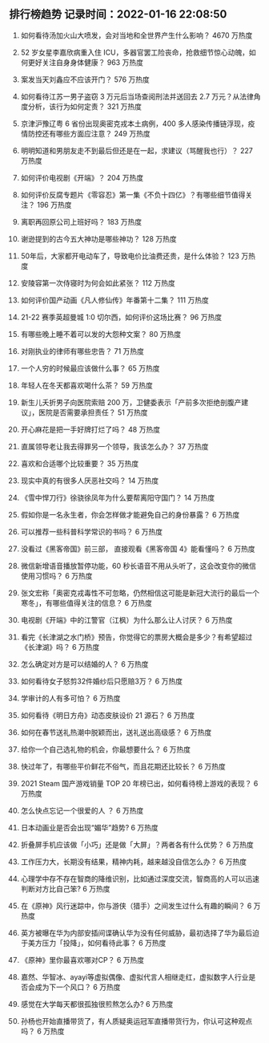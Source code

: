 
## 排行榜趋势 记录时间：2022-01-16 22:08:50
  
  1. 如何看待汤加火山大喷发，会对当地和全世界产生什么影响？ 4670 万热度
    
  2. 52 岁女星李嘉欣病重入住 ICU，多器官罢工险丧命，抢救细节惊心动魄，如何更好关注自身身体健康？ 963 万热度
    
  3. 案发当天刘鑫应不应该开门？ 576 万热度
    
  4. 如何看待江苏一男子盗窃 3 万元后当场查阅刑法并送回去 2.7 万元？从法律角度分析，该行为如何定责？ 321 万热度
    
  5. 京津沪豫辽粤 6 省份出现奥密克戎本土病例，400 多人感染传播链浮现，疫情防控还有哪些方面应注意？ 249 万热度
    
  6. 明明知道和男朋友走不到最后但还是在一起，求建议（骂醒我也行）？ 227 万热度
    
  7. 如何评价电视剧《开端》？ 204 万热度
    
  8. 如何评价反腐专题片《零容忍》第一集《不负十四亿》？有哪些细节值得关注？ 196 万热度
    
  9. 离职再回原公司上班好吗？ 183 万热度
    
  10. 谢逊提到的古今五大神功是哪些神功？ 128 万热度
    
  11. 50年后，大家都开电动车了，导致电价比油费还贵，是什么体验？ 123 万热度
    
  12. 安陵容第一次侍寝时为何会如此紧张？ 112 万热度
    
  13. 如何评价国产动画《凡人修仙传》年番第十二集？ 111 万热度
    
  14. 21-22 赛季英超曼城 1:0 切尔西，如何评价这场比赛？ 96 万热度
    
  15. 有哪些晚上睡不着可以发的大怨种文案？ 80 万热度
    
  16. 对刚执业的律师有哪些忠告？ 71 万热度
    
  17. 一个人穷的时候最应该做什么事？ 65 万热度
    
  18. 年轻人在冬天都喜欢喝什么茶？ 59 万热度
    
  19. 新生儿夭折男子向医院索赔 200 万，卫健委表示「产前多次拒绝剖腹产建议」，医院是否需要承担责任？ 51 万热度
    
  20. 开心麻花是把一手好牌打烂了吗？ 48 万热度
    
  21. 直属领导老让我去得罪另一个领导，我该怎么办？ 37 万热度
    
  22. 喜欢和合适哪个比较重要？ 35 万热度
    
  23. 现实中真的有很多人厌恶社交吗？ 14 万热度
    
  24. 《雪中悍刀行》徐骁徐凤年为什么要帮离阳守国门？ 14 万热度
    
  25. 假如你是一名永生者，你会怎样做才能避免自己的身份暴露？ 6 万热度
    
  26. 可以推荐一些科普科学常识的书吗？ 6 万热度
    
  27. 没看过《黑客帝国》前三部， 直接观看《黑客帝国 4》能看懂吗？ 6 万热度
    
  28. 微信新增语音播放暂停功能，60 秒长语音不用从头听了，这会改变你的微信使用习惯吗？ 6 万热度
    
  29. 张文宏称「奥密克戎毒性不可忽略，仍然相信这可能是新冠大流行的最后一个寒冬」，有哪些值得关注的信息？ 6 万热度
    
  30. 电视剧《开端》中的江警官（江枫）为什么那么让人讨厌？ 6 万热度
    
  31. 看完《长津湖之水门桥》预告，你觉得它的票房大概会是多少？有希望超过《长津湖》吗？ 6 万热度
    
  32. 怎么确定对方是可以结婚的人？ 6 万热度
    
  33. 如何看待女子怒剪32件婚纱后只愿赔3万？ 6 万热度
    
  34. 学审计的人有多可怕？ 6 万热度
    
  35. 如何看待《明日方舟》动态皮肤设价 21 源石？ 6 万热度
    
  36. 如何在春节送礼热潮中脱颖而出，送礼送出高级感？ 6 万热度
    
  37. 给你一个自己选礼物的机会，你最想要什么？ 6 万热度
    
  38. 快过年了，有哪些平价鲜花不俗气，而且花期还比较长？ 6 万热度
    
  39. 2021 Steam 国产游戏销量 TOP 20 年榜已出，如何看待榜上游戏的表现？ 6 万热度
    
  40. 怎么快点忘记一个很爱的人 ？ 6 万热度
    
  41. 日本动画业是否会出现“媚华”趋势? 6 万热度
    
  42. 折叠屏手机应该做「小巧」还是做「大屏」？两者各有什么优势？ 6 万热度
    
  43. 工作压力大，长期没有结果，精神内耗，越来越没自信怎么办？ 6 万热度
    
  44. 心理学中存不存在智商的降维识别，比如通过深度交流，智商高的人可以迅速判断对方比自己笨? 6 万热度
    
  45. 在《原神》风行迷踪中，你与游侠（猎手）之间发生过什么有趣的瞬间？ 6 万热度
    
  46. 英方被曝在华为内部安插间谍确认华为没有任何威胁，最初选择了华为最后迫于美方压力「投降」，如何看待此事？ 6 万热度
    
  47. 《原神》里你最喜欢哪对CP？ 6 万热度
    
  48. 嘉然、华智冰、ayayi等虚拟偶像、虚拟代言人相继走红，虚拟数字人行业是否会成为下一个风口？ 6 万热度
    
  49. 感觉在大学每天都很孤独很煎熬怎么办? 6 万热度
    
  50. 孙杨也开始直播带货了，有人质疑奥运冠军直播带货行为，你认可这种观点吗？ 6 万热度
    